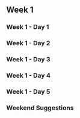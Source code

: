 ## Week 1

### Week 1 - Day 1

### Week 1 - Day 2

### Week 1 - Day 3

### Week 1 - Day 4

### Week 1 - Day 5

### Weekend Suggestions
